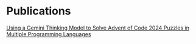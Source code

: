 # Publications

[Using a Gemini Thinking Model to Solve Advent of Code 2024 Puzzles in Multiple Programming Languages](aoc2024/paper.md)
